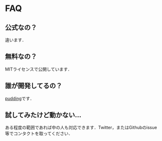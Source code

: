 # FAQ

<!-- toc -->

## 公式なの？

違います．

## 無料なの？

MITライセンスで公開しています．

## 誰が開発してるの？

[pudding](https://twitter.com/pudding_info/)です．

## 試してみたけど動かない…

ある程度の範囲であれば中の人も対応できます．Twitter，またはGithubのissue等でコンタクトを取ってください．

